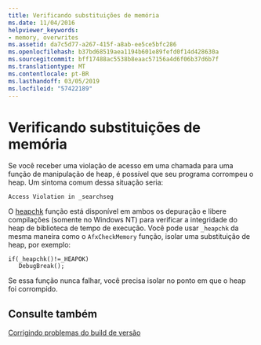 ```yaml
---
title: Verificando substituições de memória
ms.date: 11/04/2016
helpviewer_keywords:
- memory, overwrites
ms.assetid: da7c5d77-a267-415f-a8ab-ee5ce5bfc286
ms.openlocfilehash: b37bd68519aea1194b601e89fefd0f14d428630a
ms.sourcegitcommit: bff17488ac5538b8eaac57156a4d6f06b37d6b7f
ms.translationtype: MT
ms.contentlocale: pt-BR
ms.lasthandoff: 03/05/2019
ms.locfileid: "57422189"
---
```

# <a name="checking-for-memory-overwrites"></a>Verificando substituições de memória

Se você receber uma violação de acesso em uma chamada para uma função de manipulação de heap, é possível que seu programa corrompeu o heap. Um sintoma comum dessa situação seria:

```
Access Violation in _searchseg
```

O [heapchk](../../c-runtime-library/reference/heapchk.md) função está disponível em ambos os depuração e libere compilações (somente no Windows NT) para verificar a integridade do heap de biblioteca de tempo de execução. Você pode usar `_heapchk` da mesma maneira como o `AfxCheckMemory` função, isolar uma substituição de heap, por exemplo:

```
if(_heapchk()!=_HEAPOK)
   DebugBreak();
```

Se essa função nunca falhar, você precisa isolar no ponto em que o heap foi corrompido.

## <a name="see-also"></a>Consulte também

[Corrigindo problemas do build de versão](../../build/reference/fixing-release-build-problems.md)
